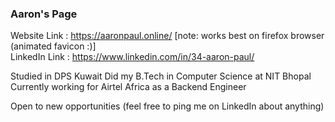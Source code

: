 ### Aaron's Page 
Website Link : https://aaronpaul.online/   [note: works best on firefox browser (animated favicon :)]  \
LinkedIn Link : https://www.linkedin.com/in/34-aaron-paul/

Studied in DPS Kuwait 
Did my B.Tech in Computer Science at NIT Bhopal
Currently working for Airtel Africa as a Backend Engineer 

Open to new opportunities (feel free to ping me on LinkedIn about anything)
